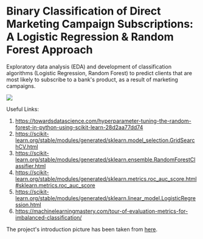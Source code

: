 # Binary Classification of Direct Marketing Campaign Subscriptions: A Logistic Regression \& Random Forest Approach

Exploratory data analysis (EDA) and development of classification algorithms (Logistic Regression, Random Forest) to predict clients that are most likely to subscribe to a bank's product, as a result of marketing campaigns.

<img src="https://github.com/gpsyrou/Binary-Classification-on-Bank-Marketing-Campaigns/blob/master/project_picture.jpg" style="vertical-align:middle;margin:0px 0px">

Useful Links:
1. https://towardsdatascience.com/hyperparameter-tuning-the-random-forest-in-python-using-scikit-learn-28d2aa77dd74
2. https://scikit-learn.org/stable/modules/generated/sklearn.model_selection.GridSearchCV.html
3. https://scikit-learn.org/stable/modules/generated/sklearn.ensemble.RandomForestClassifier.html
4. https://scikit-learn.org/stable/modules/generated/sklearn.metrics.roc_auc_score.html#sklearn.metrics.roc_auc_score
5. https://scikit-learn.org/stable/modules/generated/sklearn.linear_model.LogisticRegression.html
6. https://machinelearningmastery.com/tour-of-evaluation-metrics-for-imbalanced-classification/

The project's introduction picture has been taken from <a href="https://slideplayer.com/slide/15747121/">here</a>.
